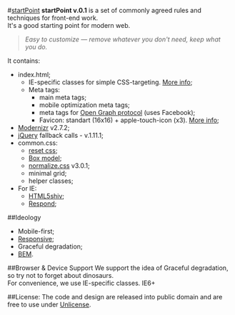 #[startPoint](https://github.com/dimaspirit/sp/)
  **startPoint v.0.1** is a set of commonly agreed rules and techniques for front-end work.  
  It's a good starting point for modern web.

  >*Easy to customize — remove whatever you don't need, keep what you do.*

It contains:
- index.html;
  - IE-specific classes for simple CSS-targeting. [More info](http://www.paulirish.com/2008/conditional-stylesheets-vs-css-hacks-answer-neither/);
  - Meta tags:
    - main meta tags;
    - mobile optimization meta tags;
    - meta tags for [Open Graph protocol](http://ogp.me/) (uses Facebook);
    - Favicon: standart (16x16) + apple-touch-icon (x3). [More info](https://github.com/audreyr/favicon-cheat-sheet);
- [Modernizr](http://modernizr.com/) v2.7.2;
- [jQuery](http://jquery.com/) fallback calls - v.1.11.1;
- common.css:
  - [reset css](http://meyerweb.com/eric/tools/css/reset/ "Eric Meyer");
  - [Box model](http://www.paulirish.com/2012/box-sizing-border-box-ftw/ "* { Box-sizing: Border-box } FTW");
  - [normalize.css](necolas.github.io/normalize.css/) v3.0.1;
  - minimal grid;
  - helper classes;
- For IE:
  - [HTML5shiv](https://code.google.com/p/html5shim/ "Google CDN");
  - [Respond](https://github.com/scottjehl/Respond "respond.js");

##Ideology
  - Mobile-first;
  - [Responsive](http://alistapart.com/article/responsive-web-design "Responsive Web Design
by Ethan Marcotte");
  - Graceful degradation;
  - [BEM](http://bem.info/ "http://bem.info/").

##Browser & Device Support
  We support the idea of Graceful degradation, so try not to forget about dinosaurs.  
  For convenience, we use IE-specific classes. IE6+

##License:
  The code and design are released into public domain and are free to use under [Unlicense](http://unlicense.org/).


